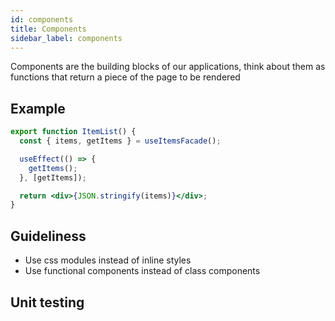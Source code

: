 ```yaml
---
id: components
title: Components
sidebar_label: components
---
```


Components are the building blocks of our applications, think about them as functions that return a piece of the page to be rendered

## Example

```jsx
export function ItemList() {
  const { items, getItems } = useItemsFacade();

  useEffect(() => {
    getItems();
  }, [getItems]);

  return <div>{JSON.stringify(items)}</div>;
}
```

## Guideliness

- Use css modules instead of inline styles
- Use functional components instead of class components

## Unit testing
